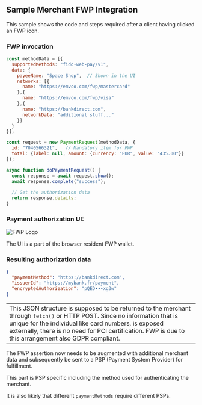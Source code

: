 ## Sample Merchant FWP Integration
This sample shows the code and steps required after a
client having clicked an FWP icon.

### FWP invocation
```javascript
const methodData = [{
  supportedMethods: "fido-web-pay/v1",
  data: {
    payeeName: "Space Shop",  // Shown in the UI
    networks: [{
      name: "https://emvco.com/fwp/mastercard"
    },{
      name: "https://emvco.com/fwp/visa"
    },{
      name: "https://bankdirect.com",
      networkData: "additional stuff..."
    }]
  }
}];

const request = new PaymentRequest(methodData, {
  id: "7040566321",   // Mandatory item for FWP
  total: {label: null, amount: {currency: "EUR", value: "435.00"}}
});

async function doPaymentRequest() {
  const response = await request.show();
  await response.complete("success");
  
  // Get the authorization data
  return response.details;
}
```
### Payment authorization UI:
![FWP Logo](https://fido-web-pay.github.io/specification/images/ui.svg)

The UI is a part of the browser resident FWP wallet.

### Resulting authorization data
```json
{
  "paymentMethod": "https://bankdirect.com",
  "issuerId": "https://mybank.fr/payment",
  "encryptedAuthorization": "pQED•••xg3w"
}
```
<table><tr><td>
This JSON structure is supposed to be returned to the merchant 
through <code>fetch()</code> or HTTP POST.  Since no
information that is unique for the individual
like card numbers, is exposed externally, there is no
need for PCI certification.
FWP is due to this arrangement also GDPR compliant.
</td></tr></table>

The FWP assertion now needs to be augmented with additional merchant data 
and subsequently be sent to a PSP (Payment System Provider) for fulfillment.

This part is PSP specific including the method used for authenticating the merchant.

It is also likely that different `paymentMethods` require different PSPs.

